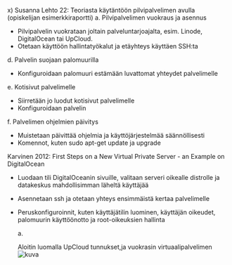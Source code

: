 x) 
Susanna Lehto 22: Teoriasta käytäntöön pilvipalvelimen avulla (opiskelijan esimerkkiraportti)
  a. Pilvipalvelimen vuokraus ja asennus
  - Pilvipalvelin vuokrataan joltain palveluntarjoajalta, esim. Linode, DigitalOcean tai UpCloud.
  - Otetaan käyttöön hallintatyökalut ja etäyhteys käyttäen SSH:ta
  
  d. Palvelin suojaan palomuurilla
  - Konfiguroidaan palomuuri estämään luvattomat yhteydet palvelimelle

  e. Kotisivut palvelimelle
  - Siirretään jo luodut kotisivut palvelimelle
  - Konfiguroidaan palvelin

  f. Palvelimen ohjelmien päivitys
  - Muistetaan päivittää ohjelmia ja käyttöjärjestelmää säännöllisesti
  - Komennot, kuten sudo apt-get update ja upgrade


Karvinen 2012: First Steps on a New Virtual Private Server - an Example on DigitalOcean    

- Luodaan tili DigitalOceanin sivuille, valitaan serveri oikealle distrolle ja datakeskus mahdollisimman läheltä käyttäjää
- Asennetaan ssh ja otetaan yhteys ensimmäistä kertaa palvelimelle
- Peruskonfiguroinnit, kuten käyttäjätilin luominen, käyttäjän oikeudet, palomuurin käyttöönotto ja root-oikeuksien hallinta

  a.

  Aloitin luomalla UpCloud tunnukset,ja vuokrasin virtuaalipalvelimen
  ![kuva](Näyttökuva_2025-02-10_164339.png)
